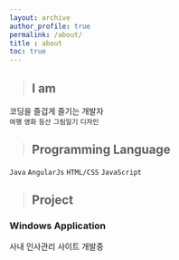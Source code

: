 ```yaml
---
layout: archive
author_profile: true
permalink: /about/
title : about
toc: true
---
```


> ##  I am  
  
코딩을 즐겁게 즐기는 개발자  
`여행` `영화` `등산` `그림일기` `디자인`


> ##  Programming Language  
  
`Java` `AngularJs` `HTML/CSS` `JavaScript` 
  
  
> ## Project  
  
### Windows Application  
  
사내 인사관리 사이트 개발중
